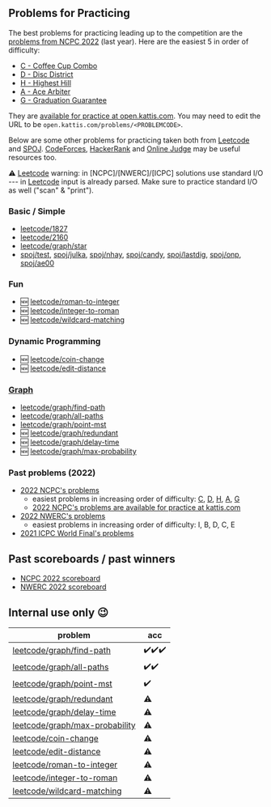 ## Problems for Practicing

The best problems for practicing leading up to the competition
are the
[problems from NCPC 2022](https://ncpc22.kattis.com/contests/ncpc22/problems)
(last year).
Here are the easiest 5 in order of difficulty:

- [C -     Coffee Cup Combo](https://open.kattis.com/problems/coffeecupcombo)
- [D -        Disc District](https://open.kattis.com/problems/discdistrict)
- [H -         Highest Hill](https://open.kattis.com/problems/highesthill)
- [A -          Ace Arbiter](https://open.kattis.com/problems/acearbiter)
- [G - Graduation Guarantee](https://open.kattis.com/problems/graduationguarantee)

They are [available for practice at open.kattis.com](https://ncpc22.kattis.com/contests/ncpc22/problems).
You may need to edit the URL to be `open.kattis.com/problems/<PROBLEMCODE>`.


Below are some other problems for practicing
taken both from [Leetcode] and [SPOJ].
[CodeForces], [HackerRank] and [Online Judge] may be useful resources too.

⚠️ [Leetcode] warning:
in [NCPC]/[NWERC]/[ICPC] solutions use standard I/O ---
in [Leetcode] input is already parsed.
Make sure to practice standard I/O as well ("scan" & "print").


### Basic / Simple

* [leetcode/1827]
* [leetcode/2160]
* [leetcode/graph/star]
* [spoj/test],
  [spoj/julka],
  [spoj/nhay],
  [spoj/candy],
  [spoj/lastdig],
  [spoj/onp],
  [spoj/ae00]


### Fun

* 🆕 [leetcode/roman-to-integer]
* 🆕 [leetcode/integer-to-roman]
* 🆕 [leetcode/wildcard-matching]


### Dynamic Programming

* 🆕 [leetcode/coin-change]
* 🆕 [leetcode/edit-distance]


### [Graph](https://leetcode.com/tag/graph/)

* [leetcode/graph/find-path]
* [leetcode/graph/all-paths]
* [leetcode/graph/point-mst]
* 🆕 [leetcode/graph/redundant]
* 🆕 [leetcode/graph/delay-time]
* 🆕 [leetcode/graph/max-probability]

[spoj/test]:    https://spoj.com/problems/TEST
[spoj/julka]:   https://spoj.com/problems/JULKA
[spoj/nhay]:    https://spoj.com/problems/NHAY
[spoj/candy]:   https://spoj.com/problems/CANDY
[spoj/lastdig]: https://spoj.com/problems/LASTDIG
[spoj/onp]:     https://spoj.com/problems/ONP
[spoj/ae00]:    https://spoj.com/problems/AE00
[leetcode/1827]:                  https://leetcode.com/problems/minimum-operations-to-make-the-array-increasing
[leetcode/2160]:                  https://leetcode.com/problems/minimum-sum-of-four-digit-number-after-splitting-digits
[leetcode/graph/find-path]:       https://leetcode.com/problems/find-if-path-exists-in-graph
[leetcode/graph/all-paths]:       https://leetcode.com/problems/all-paths-from-source-to-target
[leetcode/graph/point-mst]:       https://leetcode.com/problems/min-cost-to-connect-all-points
[leetcode/graph/star]:            https://leetcode.com/problems/find-center-of-star-graph
[leetcode/graph/redundant]:       https://leetcode.com/problems/redundant-connection
[leetcode/graph/delay-time]:      https://leetcode.com/problems/network-delay-time
[leetcode/graph/max-probability]: https://leetcode.com/problems/path-with-maximum-probability
[leetcode/coin-change]:           https://leetcode.com/problems/coin-change
[leetcode/edit-distance]:         https://leetcode.com/problems/edit-distance
[leetcode/roman-to-integer]:      https://leetcode.com/problems/roman-to-integer
[leetcode/integer-to-roman]:      https://leetcode.com/problems/integer-to-roman
[leetcode/wildcard-matching]:     https://leetcode.com/problems/wildcard-matching

### Past problems (2022)

* [2022 NCPC's problems](https://github.com/icpc/ncpc-web/releases/download/ncpc2022-data/ncpc2022problems.pdf)
	- easiest problems in increasing order of difficulty:
		[C](https://ncpc22.kattis.com/contests/ncpc22/problems/coffeecupcombo),
		[D](https://ncpc22.kattis.com/contests/ncpc22/problems/discdistrict),
		[H](https://ncpc22.kattis.com/contests/ncpc22/problems/highesthill),
		[A](https://ncpc22.kattis.com/contests/ncpc22/problems/acearbiter),
		[G](https://ncpc22.kattis.com/contests/ncpc22/problems/graduationguarantee)
	- [2022 NCPC's problems are available for practice at kattis.com](https://ncpc22.kattis.com/contests/ncpc22/problems)
* [2022 NWERC's problems](https://2022.nwerc.eu/main/problem-set.pdf)
	- easiest problems in increasing order of difficulty: I, B, D, C, E
* [2021 ICPC World Final's problems](https://icpc.global/worldfinals/problems/icpc2021.pdf)


## Past scoreboards / past winners

* [NCPC 2022 scoreboard](https://ncpc22.kattis.com/contests/ncpc22/standings)
* [NWERC 2022 scoreboard](https://2022.nwerc.eu/main/scoreboard/)


## Internal use only 😉

| problem                          | acc |
| -------------------------------- | --- |
| [leetcode/graph/find-path]       | ✔️✔️✔️ |
| [leetcode/graph/all-paths]       | ✔️✔️  |
| [leetcode/graph/point-mst]       | ✔️   |
| [leetcode/graph/redundant]       | ⚠️   |
| [leetcode/graph/delay-time]      | ⚠️   |
| [leetcode/graph/max-probability] | ⚠️   |
| [leetcode/coin-change]           | ⚠️   |
| [leetcode/edit-distance]         | ⚠️   |
| [leetcode/roman-to-integer]      | ⚠️   |
| [leetcode/integer-to-roman]      | ⚠️   |
| [leetcode/wildcard-matching]     | ⚠️   |

[Leetcode]:       https://leetcode.com/
[SPOJ]:           https://spoj.com/
[HackerRank]:     https://hackerrank.com/
[CodeForces]:     https://codeforces.com/
[Online Judge]:   https://onlinejudge.org/
